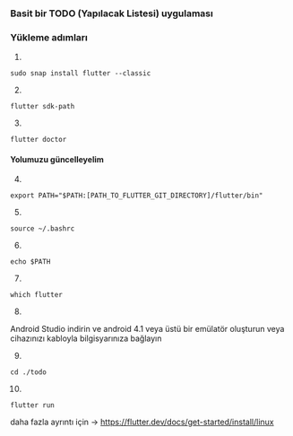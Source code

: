 ### Basit bir TODO (Yapılacak Listesi) uygulaması

### Yükleme adımları

1.
```
sudo snap install flutter --classic
```

2.
```
flutter sdk-path
```

3.

```
flutter doctor

```

#### Yolumuzu güncelleyelim
4.
```
export PATH="$PATH:[PATH_TO_FLUTTER_GIT_DIRECTORY]/flutter/bin"
```

5.
```
source ~/.bashrc
```

6.
```
echo $PATH
```

7.
```
which flutter
```

8.
Android Studio indirin ve android 4.1 veya üstü bir emülatör oluşturun veya cihazınızı kabloyla bilgisyarınıza bağlayın

9.
```
cd ./todo
```

10.
```
flutter run
```

daha fazla ayrıntı için -> https://flutter.dev/docs/get-started/install/linux

